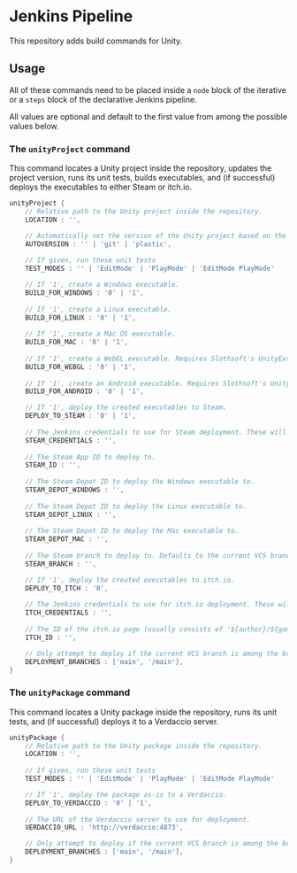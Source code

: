 # Jenkins Pipeline
This repository adds build commands for Unity.

## Usage
All of these commands need to be placed inside a `node` block of the iterative or a `steps` block of the declarative Jenkins pipeline.

All values are optional and default to the first value from among the possible values below.


### The `unityProject` command
This command locates a Unity project inside the repository, updates the project version, runs its unit tests, builds executables, and (if successful) deploys the executables to either Steam or itch.io.

```groovy
unityProject {
	// Relative path to the Unity project inside the repository.
	LOCATION : '',

	// Automatically set the version of the Unity project based on the tags and commits of the VCS.
	AUTOVERSION : '' | 'git' | 'plastic',
	
	// If given, run these unit tests
	TEST_MODES : '' | 'EditMode' | 'PlayMode' | 'EditMode PlayMode'

	// If '1', create a Windows executable.
	BUILD_FOR_WINDOWS : '0' | '1',
	
	// If '1', create a Linux executable.
	BUILD_FOR_LINUX : '0' | '1',
	
	// If '1', create a Mac OS executable.
	BUILD_FOR_MAC : '0' | '1',
	
	// If '1', create a WebGL executable. Requires Slothsoft's UnityExtensions to already be installed as a Unity package.
	BUILD_FOR_WEBGL : '0' | '1',
	
	// If '1', create an Android executable. Requires Slothsoft's UnityExtensions to already be installed as a Unity package.
	BUILD_FOR_ANDROID : '0' | '1',

	// If '1', deploy the created executables to Steam.
	DEPLOY_TO_STEAM : '0' | '1',
	
	// The Jenkins credentials to use for Steam deployment. These will be fed to `steamcmd` and should consist of user name and password.
	STEAM_CREDENTIALS : '',
	
	// The Steam App ID to deploy to.
	STEAM_ID : '',
	
	// The Steam Depot ID to deploy the Windows executable to.
	STEAM_DEPOT_WINDOWS : '',
	
	// The Steam Depot ID to deploy the Linux executable to.
	STEAM_DEPOT_LINUX : '',
	
	// The Steam Depot ID to deploy the Mac executable to.
	STEAM_DEPOT_MAC : '',
	
	// The Steam branch to deploy to. Defaults to the current VCS branch with all slashes replaced with dashes ('/main/feature' becomes 'main-feature').
	STEAM_BRANCH : '',

	// If '1', deploy the created executables to itch.io.
	DEPLOY_TO_ITCH : '0',
	
	// The Jenkins credentials to use for itch.io deployment. These will be fed to `butler` and should consist of an authentification token.
	ITCH_CREDENTIALS : '',
	
	// The ID of the itch.io page (usually consists of '${author}/${game}').
	ITCH_ID : '',

	// Only attempt to deploy if the current VCS branch is among the branches listed.
	DEPLOYMENT_BRANCHES : ['main', '/main'],
}
```

### The `unityPackage` command

This command locates a Unity package inside the repository, runs its unit tests, and (if successful) deploys it to a Verdaccio server.

```groovy
unityPackage {
	// Relative path to the Unity package inside the repository.
	LOCATION : '',
	
	// If given, run these unit tests
	TEST_MODES : '' | 'EditMode' | 'PlayMode' | 'EditMode PlayMode'

	// If '1', deploy the package as-is to a Verdaccio.
	DEPLOY_TO_VERDACCIO : '0' | '1',
	
	// The URL of the Verdaccio server to use for deployment.
	VERDACCIO_URL : 'http://verdaccio:4873',

	// Only attempt to deploy if the current VCS branch is among the branches listed.
	DEPLOYMENT_BRANCHES : ['main', '/main'],
}
```